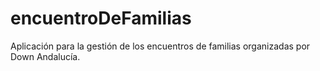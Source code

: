 encuentroDeFamilias
===================

Aplicación para la gestión de los encuentros de familias organizadas por Down Andalucía.
